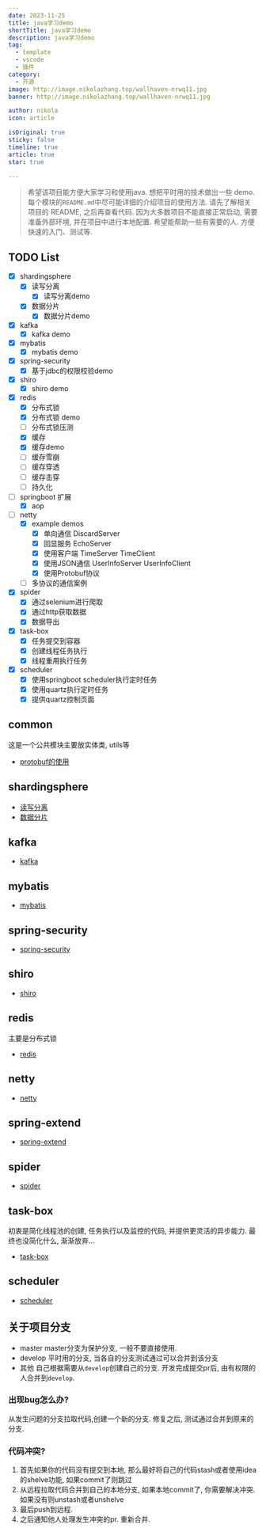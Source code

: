 ```yaml
---
date: 2023-11-25
title: java学习demo
shortTitle: java学习demo
description: java学习demo
tag:
  - template
  - vscode
  - 插件
category:
  - 开源
image: http://image.nikolazhang.top/wallhaven-nrwq11.jpg
banner: http://image.nikolazhang.top/wallhaven-nrwq11.jpg

author: nikola
icon: article

isOriginal: true
sticky: false
timeline: true
article: true
star: true

---
```


> 希望该项目能方便大家学习和使用java.
> 想把平时用的技术做出一些 demo. 每个模块的`README.md`中尽可能详细的介绍项目的使用方法.
> 请先了解相关项目的 README, 之后再查看代码. 因为大多数项目不能直接正常启动, 需要准备外部环境, 并在项目中进行本地配置.
> 希望能帮助一些有需要的人. 方便快速的入门、测试等.

## TODO List

- [x] shardingsphere
  - [x] 读写分离
    - [x] 读写分离demo
  - [x] 数据分片
    - [x] 数据分片demo
- [x] kafka
  - [x] kafka demo
- [x] mybatis
  - [x] mybatis demo
- [x] spring-security
  - [x] 基于jdbc的权限校验demo
- [x] shiro
  - [x] shiro demo
- [x] redis
  - [x] 分布式锁
  - [x] 分布式锁 demo
  - [ ] 分布式锁压测
  - [x] 缓存
  - [x] 缓存demo
  - [ ] 缓存雪崩
  - [ ] 缓存穿透
  - [ ] 缓存击穿
  - [ ] 持久化
- [ ] springboot 扩展
  - [x] aop
- [ ] netty
  - [x] example demos
    - [x] 单向通信 DiscardServer
    - [x] 回显服务 EchoServer
    - [x] 使用客户端 TimeServer TimeClient
    - [x] 使用JSON通信 UserInfoServer UserInfoClient
    - [x] 使用Protobuf协议
  - [ ] 多协议的通信案例
- [x] spider
  - [x] 通过selenium进行爬取
  - [x] 通过http获取数据
  - [x] 数据导出
- [x] task-box
  - [x] 任务提交到容器
  - [x] 创建线程任务执行
  - [x] 线程重用执行任务
- [x] scheduler
  - [x] 使用springboot scheduler执行定时任务
  - [x] 使用quartz执行定时任务
  - [x] 提供quartz控制页面

## common

这是一个公共模块主要放实体类, utils等

- [protobuf的使用](https://gitee.com/NikolaZhang/be-kami/blob/develop/common/README.md)

## shardingsphere

- [读写分离](https://gitee.com/NikolaZhang/be-kami/blob/develop/shardingsphere-masterslave/README.md)
- [数据分片](https://gitee.com/NikolaZhang/be-kami/blob/develop/shardingsphere-sharding/README.md)

## kafka

- [kafka](https://gitee.com/NikolaZhang/be-kami/blob/develop/kafka/README.md)

## mybatis

- [mybatis](https://gitee.com/NikolaZhang/be-kami/blob/develop/mybatis/README.md)

## spring-security

- [spring-security](https://gitee.com/NikolaZhang/be-kami/blob/develop/spring-security/README.md)

## shiro

- [shiro](https://gitee.com/NikolaZhang/be-kami/blob/develop/shiro/README.md)

## redis

主要是分布式锁

- [redis](https://gitee.com/NikolaZhang/be-kami/blob/develop/redis/README.md)

## netty

- [netty](https://gitee.com/NikolaZhang/be-kami/blob/develop/netty/README.md)

## spring-extend

- [spring-extend](https://gitee.com/NikolaZhang/be-kami/blob/develop/spring-extend/README.md)

## spider

- [spider](https://gitee.com/NikolaZhang/be-kami/blob/develop/spider/README.md)

## task-box

初衷是简化线程池的创建, 任务执行以及监控的代码, 并提供更灵活的异步能力.
最终也没简化什么, 渐渐放弃...

- [task-box](https://gitee.com/NikolaZhang/be-kami/blob/develop/task-box/README.md)

## scheduler

- [scheduler](https://gitee.com/NikolaZhang/be-kami/blob/develop/scheduler/README.md)

## 关于项目分支

- master
  master分支为保护分支, 一般不要直接使用.
- develop
  平时用的分支, 当各自的分支测试通过可以合并到该分支
- 其他
  自己根据需要从`develop`创建自己的分支. 开发完成提交pr后, 由有权限的人合并到`develop`.

### 出现bug怎么办?

从发生问题的分支拉取代码,创建一个新的分支. 修复之后, 测试通过合并到原来的分支.

### 代码冲突?

1. 首先如果你的代码没有提交到本地, 那么最好将自己的代码stash或者使用idea的shelve功能, 如果commit了则跳过
2. 从远程拉取代码合并到自己的本地分支,
 如果本地commit了, 你需要解决冲突.
 如果没有则unstash或者unshelve
3. 最后push到远程.
4. 之后通知他人处理发生冲突的pr. 重新合并.
